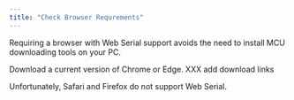 ```yaml
---
title: "Check Browser Requrements"
---
```


Requiring a browser with Web Serial support avoids the need to
install MCU downloading tools on your PC.

Download a current version of Chrome or Edge.
XXX add download links

Unfortunately, Safari and Firefox do not support Web Serial.
